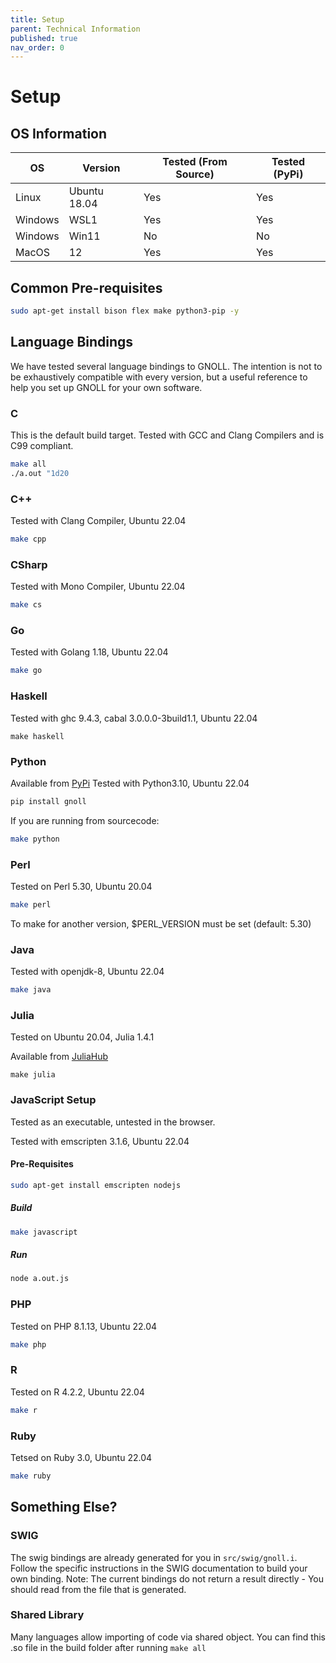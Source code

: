 ```yaml
---
title: Setup
parent: Technical Information
published: true
nav_order: 0
---
```


# Setup
## OS Information

| OS | Version | Tested (From Source) | Tested (PyPi) |
| -- | ------- | -------------------- | ------------- |
| Linux | Ubuntu 18.04 | Yes | Yes |
| Windows | WSL1 | Yes | Yes |
| Windows | Win11 | No | No |
| MacOS | 12 | Yes | Yes |

## Common Pre-requisites
```bash
sudo apt-get install bison flex make python3-pip -y
```

## Language Bindings 

We have tested several language bindings to GNOLL. 
The intention is not to be exhaustively compatible with every version, but a useful reference to help you set up GNOLL for your own software.

### C
This is the default build target.
Tested with GCC and Clang Compilers and is C99 compliant.

```bash
make all
./a.out "1d20
```

### C++
Tested with Clang Compiler, Ubuntu 22.04

```bash
make cpp
```

### CSharp
Tested with Mono Compiler, Ubuntu 22.04
```bash
make cs
```

### Go
Tested with Golang 1.18, Ubuntu 22.04
```bash
make go
```

### Haskell
Tested with ghc 9.4.3, cabal 3.0.0.0-3build1.1, Ubuntu 22.04
```
make haskell
```

### Python
Available from [PyPi](https://pypi.org/project/gnoll/)
Tested with Python3.10, Ubuntu 22.04
```bash
pip install gnoll
```
If you are running from sourcecode:
```bash
make python
```

### Perl
Tested on Perl 5.30, Ubuntu 20.04
```bash
make perl
```
To make for another version, $PERL_VERSION must be set (default: 5.30)

### Java
Tested with openjdk-8, Ubuntu 22.04
```bash
make java
```

### Julia
Tested on Ubuntu 20.04, Julia 1.4.1

Available from [JuliaHub](https://juliahub.com/ui/Packages/GnollDiceNotation/WetJc/)
```
make julia
```

### JavaScript Setup

Tested as an executable, untested in the browser.

Tested with emscripten 3.1.6, Ubuntu 22.04

#### Pre-Requisites
```bash
sudo apt-get install emscripten nodejs
```

##### Build
```bash
make javascript
```

##### Run
```bash
node a.out.js
```

### PHP
Tested on PHP 8.1.13, Ubuntu 22.04
```bash
make php
```

### R
Tested on R 4.2.2, Ubuntu 22.04
```bash
make r
```

### Ruby
Tetsed on Ruby 3.0, Ubuntu 22.04
```bash
make ruby
```

## Something Else?
### SWIG
The swig bindings are already generated for you in `src/swig/gnoll.i`. Follow the specific instructions in the SWIG documentation to build your own binding.
Note: The current bindings do not return a result directly - You should read from the file that is generated.

### Shared Library
Many languages allow importing of code via shared object. You can find this .so file in the build folder after running `make all`
